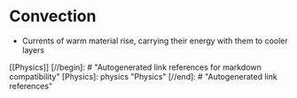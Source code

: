 # Convection

- Currents of warm material rise, carrying their energy with them to cooler layers

[[Physics]]
[//begin]: # "Autogenerated link references for markdown compatibility"
[Physics]: physics "Physics"
[//end]: # "Autogenerated link references"